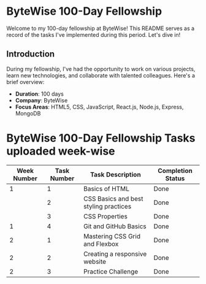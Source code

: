# ByteWise 100-Day Fellowship

Welcome to my 100-day fellowship at ByteWise! This README serves as a record of the tasks I've implemented during this period. Let's dive in!

## Introduction

During my fellowship, I've had the opportunity to work on various projects, learn new technologies, and collaborate with talented colleagues. Here's a brief overview:

- **Duration**: 100 days
- **Company**: ByteWise
- **Focus Areas**: HTML5, CSS, JavaScript, React.js, Node.js, Express, MongoDB 

# ByteWise 100-Day Fellowship Tasks uploaded week-wise

| Week Number | Task Number | Task Description                             | Completion Status |
|-------------|-------------|----------------------------------------------|-------------------|
|1            | 1           | Basics of HTML                               | Done              |
|             | 2           | CSS Basics and best styling practices        | Done              |
|             | 3           | CSS Properties                               | Done              |
|1            | 4           | Git and GitHub Basics                        | Done              |
|2            | 1           | Mastering CSS Grid and Flexbox               | Done              |
|2            | 2           | Creating a responsive website                | Done              |
|2            | 3           | Practice Challenge                           | Done              |

